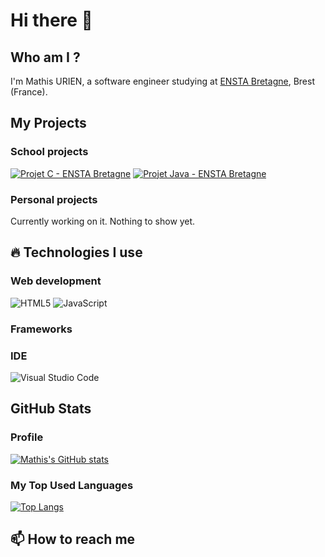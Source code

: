 # Hi there 👋

## Who am I ?
I'm Mathis URIEN, a software engineer studying at [ENSTA Bretagne](https://www.ensta-bretagne.fr/fr), Brest (France).

## My Projects

### School projects
[![Projet C - ENSTA Bretagne](https://github-readme-stats.vercel.app/api/pin/?username=lbf38&repo=projetc&theme=dark)](https://github.com/lbf38/projetc)
[![Projet Java - ENSTA Bretagne](https://github-readme-stats.vercel.app/api/pin/?username=lbf38&repo=projet-java-enstab&theme=dark)](https://github.com/LBF38/projet-java-enstab)

### Personal projects
Currently working on it. Nothing to show yet.

## 🔥 Technologies I use

### Web development

![HTML5](https://img.shields.io/badge/-HTML5-E34F26?logo=html5&logoColor=white)
![JavaScript](https://img.shields.io/badge/JavaScript-F7DF1E?logo=javascript&logoColor=white)

### Frameworks

### IDE
![Visual Studio Code](https://img.shields.io/badge/VSCode-blue?logo=visualstudiocode&logoColor=white)


## GitHub Stats
### Profile
[![Mathis's GitHub stats](https://github-readme-stats.vercel.app/api?username=lbf38&count_private=true)](https://github.com/lbf38)

### My Top Used Languages
[![Top Langs](https://github-readme-stats.vercel.app/api/top-langs/?username=lbf38&layout=compact&)](https://github.com/lbf38)


## 📫 How to reach me





<!--
**LBF38/LBF38** is a ✨ _special_ ✨ repository because its `README.md` (this file) appears on your GitHub profile.

Here are some ideas to get you started:

- 🔭 I’m currently working on ...
- 🌱 I’m currently learning ...
- 👯 I’m looking to collaborate on ...
- 🤔 I’m looking for help with ...
- 💬 Ask me about ...
- 📫 How to reach me: ...
- 😄 Pronouns: ...
- ⚡ Fun fact: ...
-->

